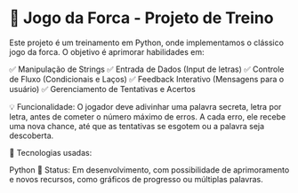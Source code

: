 #  📌 Jogo da Forca - Projeto de Treino

Este projeto é um treinamento em Python, onde implementamos o clássico jogo da forca. O objetivo é aprimorar habilidades em:

✅ Manipulação de Strings
✅ Entrada de Dados (Input de letras)
✅ Controle de Fluxo (Condicionais e Laços)
✅ Feedback Interativo (Mensagens para o usuário)
✅ Gerenciamento de Tentativas e Acertos

💡 Funcionalidade: O jogador deve adivinhar uma palavra secreta, letra por letra, antes de cometer o número máximo de erros. A cada erro, ele recebe uma nova chance, até que as tentativas se esgotem ou a palavra seja descoberta.

🚀 Tecnologias usadas:

Python
🔧 Status: Em desenvolvimento, com possibilidade de aprimoramento e novos recursos, como gráficos de progresso ou múltiplas palavras.


